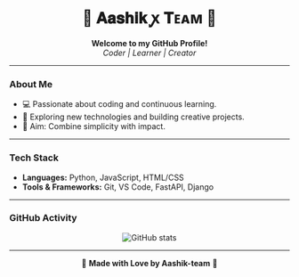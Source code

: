 <h1 align="center">💖 𝐀𝐚𝐬𝐡𝐢𝐤 ꭙ 𝐓ᴇᴀᴍ 💖</h1>
<p align="center">
  <b>Welcome to my GitHub Profile!</b><br>
  <i>Coder | Learner | Creator</i>
</p>

---

###  About Me
- 💻 Passionate about coding and continuous learning.
- 🌱 Exploring new technologies and building creative projects.
- 🎯 Aim: Combine simplicity with impact.

---

###  Tech Stack
- **Languages:** Python, JavaScript, HTML/CSS  
- **Tools & Frameworks:** Git, VS Code, FastAPI, Django 

---

###  GitHub Activity
<p align="center">
  <img src="https://github-readme-stats.vercel.app/api?username=Aashik-team&show_icons=true&theme=radical" alt="GitHub stats" />
</p>


---

<p align="center">
  💖 <b>Made with Love by Aashik-team</b> 💖
</p>
